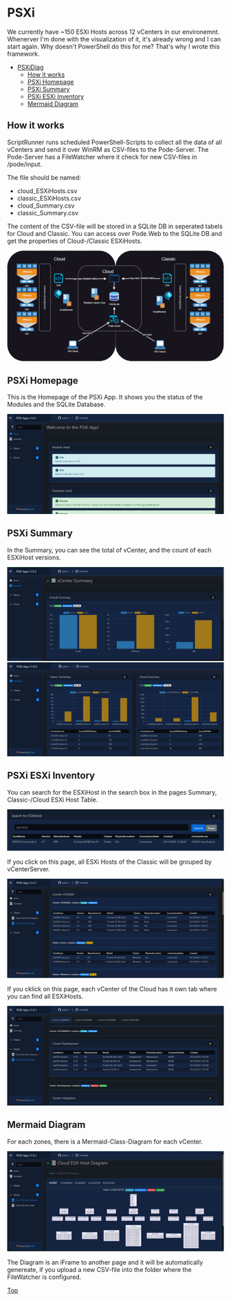 # PSXi

We currently have ~150 ESXi Hosts across 12 vCenters in our environemnt. Whenerver I'm done with the visualization of it, it's already wrong and I can start again. Why doesn't PowerShell do this for me? That's why I wrote this framework.

- [PSXiDiag](#psxidiag)
  - [How it works](#how-it-works)
  - [PSXi Homepage](#psxi-homepage)
  - [PSXi Summary](#psxi-summary)
  - [PSXi ESXi Inventory](#psxi-esxi-inventory)
  - [Mermaid Diagram](#mermaid-diagram)

## How it works

ScriptRunner runs scheduled PowerShell-Scripts to collect all the data of all vCenters and send it over WinRM as CSV-files to the Pode-Server. The Pode-Server has a FileWatcher where it check for new CSV-files in /pode/input.

The file should be named:
- cloud_ESXiHosts.csv
- classic_ESXiHosts.csv
- cloud_Summary.csv
- classic_Summary.csv

The content of the CSV-file will be stored in a SQLite DB in seperated tabels for Cloud and Classic. You can access over Pode.Web to the SQLite DB and get the properties of Cloud-/Classic ESXiHosts.

![PSXiHomePage](./pode/public/assets/img/PSXiPode.png)

## PSXi Homepage

This is the Homepage of the PSXi App. It shows you the status of the Modules and the SQLite Database.

![PSXiHomePage](./img/PSXiHomePage.png)

## PSXi Summary

In the Summary, you can see the total of vCenter, and the count of each ESXiHost versions.

![PSXiEsxInventory](./img/PSXiOverallSummary.png)
![PSXiEsxInventory](./img/PSXiSummaryEsxiHosts.png)

## PSXi ESXi Inventory

You can search for the ESXiHost in the search box in the pages Summary, Classic-/Cloud ESXi Host Table.

![PSXiEsxInventory](./img/PSXiSearchEsxiHosts.png)

If you click on this page, all ESXi Hosts of the Classic will be grouped by vCenterServer.

![PSXiEsxInventory](./img/PSXiEsxInventory.png)

If you cklick on this page, each vCenter of the Cloud has it own tab where you can find all ESXiHosts.

![PSXiEsxInventory](./img/PSXivCenterTabs.png)

## Mermaid Diagram

For each zones, there is a Mermaid-Class-Diagram for each vCenter. 

![PSXiEsxInventory](./img/PSXiDiagramESXi.png)

The Diagram is an iFrame to another page and it will be automatically genereate, if you upload a new CSV-file into the folder where the FileWatcher is configured.

[Top](#)
